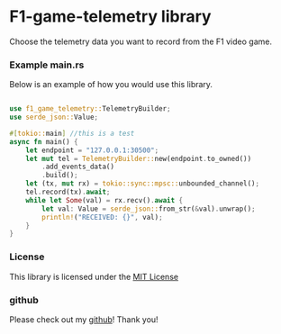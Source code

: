 # F1-game-telemetry library

Choose the telemetry data you want to record from the F1 video game.

### Example main.rs

Below is an example of how you would use this library.

```rust

use f1_game_telemetry::TelemetryBuilder;
use serde_json::Value;

#[tokio::main] //this is a test
async fn main() {
    let endpoint = "127.0.0.1:30500";
    let mut tel = TelemetryBuilder::new(endpoint.to_owned())
        .add_events_data()
        .build();
    let (tx, mut rx) = tokio::sync::mpsc::unbounded_channel();
    tel.record(tx).await;
    while let Some(val) = rx.recv().await {
        let val: Value = serde_json::from_str(&val).unwrap();
        println!("RECEIVED: {}", val);
    }
}

```

### License

This library is licensed under the [MIT License](https://opensource.org/licenses/MIT)

### github

Please check out my [github](https://github.com/bwintertkb)! Thank you!
